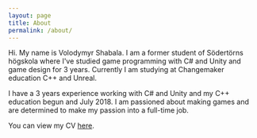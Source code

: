 ```yaml
---
layout: page
title: About
permalink: /about/
---
```

Hi. My name is Volodymyr Shabala. I am a former student of Södertörns högskola where I've studied game programming with C# and Unity and game design for 3 years. Currently I am studying at Changemaker education C++ and Unreal.

I have a 3 years experience working with C# and Unity and my C++ education begun and July 2018. I am passioned about making games and are determined to make my passion into a full-time job.

You can view my CV [here][CV].

[CV]: {{site.url}}/Portfolio/assets/Volodymyr_CV.pdf